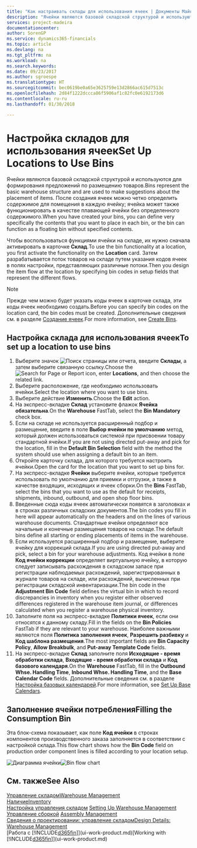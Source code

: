 ```yaml
---
title: "Как настраивать склады для использования ячеек | Документы Майкрософт"
description: "Ячейки являются базовой складской структурой и используются для формирования предложений по размещению товаров. После создания ячеек можно четко определить содержимое для помещения в каждую ячейку; ячейка может также функционировать в качестве плавающей ячейки без определенного содержимого."
services: project-madeira
documentationcenter: 
author: SorenGP
ms.service: dynamics365-financials
ms.topic: article
ms.devlang: na
ms.tgt_pltfrm: na
ms.workload: na
ms.search.keywords: 
ms.date: 09/23/2017
ms.author: sgroespe
ms.translationtype: HT
ms.sourcegitcommit: bec0619be0a65e3625759e13d2866ac615d7513c
ms.openlocfilehash: 2d84f1222dccca86f5906af1c82fc0e6192173d6
ms.contentlocale: ru-ru
ms.lasthandoff: 01/30/2018

---
```

# <a name="set-up-locations-to-use-bins"></a><span data-ttu-id="844bb-104">Настройка складов для использования ячеек</span><span class="sxs-lookup"><span data-stu-id="844bb-104">Set Up Locations to Use Bins</span></span>
<span data-ttu-id="844bb-105">Ячейки являются базовой складской структурой и используются для формирования предложений по размещению товаров.</span><span class="sxs-lookup"><span data-stu-id="844bb-105">Bins represent the basic warehouse structure and are used to make suggestions about the placement of items.</span></span> <span data-ttu-id="844bb-106">После создания ячеек можно четко определить содержимое для помещения в каждую ячейку; ячейка может также функционировать в качестве плавающей ячейки без определенного содержимого.</span><span class="sxs-lookup"><span data-stu-id="844bb-106">When you have created your bins, you can define very specifically the contents that you want to place in each bin, or the bin can function as a floating bin without specified contents.</span></span>  

<span data-ttu-id="844bb-107">Чтобы воспользоваться функциями ячейки на складе, их нужно сначала активировать в карточке **Склад**.</span><span class="sxs-lookup"><span data-stu-id="844bb-107">To use the bin functionality at a location, you first activate the functionality on the **Location** card.</span></span> <span data-ttu-id="844bb-108">Затем разрабатывается поток товаров на складе путем указания кодов ячеек в полях настройки, представляющих различные потоки.</span><span class="sxs-lookup"><span data-stu-id="844bb-108">Then you design the item flow at the location by specifying bin codes in setup fields that represent the different flows.</span></span>  

> [!NOTE]  
>  <span data-ttu-id="844bb-109">Прежде чем можно будет указать коды ячеек в карточке склада, эти коды ячеек необходимо создать.</span><span class="sxs-lookup"><span data-stu-id="844bb-109">Before you can specify bin codes on the location card, the bin codes must be created.</span></span> <span data-ttu-id="844bb-110">Дополнительные сведения см. в разделе [Создание ячеек](warehouse-how-to-create-individual-bins.md).</span><span class="sxs-lookup"><span data-stu-id="844bb-110">For more information, see [Create Bins](warehouse-how-to-create-individual-bins.md).</span></span>  

## <a name="to-set-up-a-location-to-use-bins"></a><span data-ttu-id="844bb-111">Настройка склада для использования ячеек</span><span class="sxs-lookup"><span data-stu-id="844bb-111">To set up a location to use bins</span></span>  
1.  <span data-ttu-id="844bb-112">Выберите значок ![Поиск страницы или отчета](media/ui-search/search_small.png "Значок поиска страницы или отчета"), введите **Склады**, а затем выберите связанную ссылку.</span><span class="sxs-lookup"><span data-stu-id="844bb-112">Choose the ![Search for Page or Report](media/ui-search/search_small.png "Search for Page or Report icon") icon, enter **Locations**, and then choose the related link.</span></span>  
2.  <span data-ttu-id="844bb-113">Выберите расположение, где необходимо использовать ячейки.</span><span class="sxs-lookup"><span data-stu-id="844bb-113">Select the location where you want to use bins.</span></span>  
3.  <span data-ttu-id="844bb-114">Выберите действие **Изменить**.</span><span class="sxs-lookup"><span data-stu-id="844bb-114">Choose the **Edit** action.</span></span>  
4.  <span data-ttu-id="844bb-115">На экспресс-вкладке **Склад** установите флажок **Ячейка обязательна**.</span><span class="sxs-lookup"><span data-stu-id="844bb-115">On the **Warehouse** FastTab, select the **Bin Mandatory** check box.</span></span>  
5.  <span data-ttu-id="844bb-116">Если на складе не используется расширенный подбор и размещение, введите в поле **Выбор ячейки по умолчанию** метод, который должен использоваться системой при присвоении товару стандартной ячейки.</span><span class="sxs-lookup"><span data-stu-id="844bb-116">If you are not using directed put-away and pick for the location, fill in the **Default Bin Selection** field with the method the system should use when assigning a default bin to an item.</span></span>  
6.  <span data-ttu-id="844bb-117">Откройте карточку склада, для которого требуется настроить ячейки.</span><span class="sxs-lookup"><span data-stu-id="844bb-117">Open the card for the location that you want to set up bins for.</span></span>
7.  <span data-ttu-id="844bb-118">На экспресс-вкладке **Ячейки** выберите ячейки, которые требуется использовать по умолчанию для приемки и отгрузки, а также в качестве входящих, исходящих и ячеек сборки.</span><span class="sxs-lookup"><span data-stu-id="844bb-118">On the **Bins** FastTab, select the bins that you want to use as the default for receipts, shipments, inbound, outbound, and open shop floor bins.</span></span>  
8.  <span data-ttu-id="844bb-119">Введенные сюда коды ячеек автоматически появятся в заголовках и в строках различных складских документов.</span><span class="sxs-lookup"><span data-stu-id="844bb-119">The bin codes you fill in here will appear automatically on the headers and on the lines of various warehouse documents.</span></span> <span data-ttu-id="844bb-120">Стандартные ячейки определяют все начальные и конечные размещения товаров на складе.</span><span class="sxs-lookup"><span data-stu-id="844bb-120">The default bins define all starting or ending placements of items in the warehouse.</span></span>  
9.  <span data-ttu-id="844bb-121">Если используется расширенный подбор и размещение, выберите ячейку для коррекций склада.</span><span class="sxs-lookup"><span data-stu-id="844bb-121">If you are using directed put-away and pick, select a bin for your warehouse adjustments.</span></span> <span data-ttu-id="844bb-122">Код ячейки в поле **Код ячейки коррекции** определяет виртуальную ячейку, в которую следует записывать расхождения в складском запасе при регистрации наблюдаемых расхождений, зарегистрированных в журнале товаров на складе, или расхождений, вычисленных при регистрации складской инвентаризации.</span><span class="sxs-lookup"><span data-stu-id="844bb-122">The bin code in the **Adjustment Bin Code** field defines the virtual bin in which to record discrepancies in inventory when you register either observed differences registered in the warehouse item journal, or differences calculated when you register a warehouse physical inventory.</span></span>  
10. <span data-ttu-id="844bb-123">Заполните поля на экспресс-вкладке **Политики ячеек**, если они относятся к данному складу.</span><span class="sxs-lookup"><span data-stu-id="844bb-123">Fill in the fields on the **Bin Policies** FastTab if they are relevant to your warehouse.</span></span> <span data-ttu-id="844bb-124">Наиболее важными являются поля **Политика заполнения ячеек**, **Разрешить разбивку** и **Код шаблона размещения**.</span><span class="sxs-lookup"><span data-stu-id="844bb-124">The most important fields are **Bin Capacity Policy**, **Allow Breakbulk**, and **Put-away Template Code** fields.</span></span>  
11. <span data-ttu-id="844bb-125">На экспресс-вкладке **Склад** заполните поля **Исходящие - время обработки склада**, **Входящие - время обработки склада** и **Код базового календаря**.</span><span class="sxs-lookup"><span data-stu-id="844bb-125">On the **Warehouse** FastTab, fill in the **Outbound Whse. Handling Time**, **Inbound Whse. Handling Time**, and the **Base Calendar Code** fields.</span></span> <span data-ttu-id="844bb-126">Дополнительные сведения см. в разделе [Настройка базовых календарей](across-how-to-assign-base-calendars.md).</span><span class="sxs-lookup"><span data-stu-id="844bb-126">For more information, see [Set Up Base Calendars](across-how-to-assign-base-calendars.md).</span></span>

## <a name="filling-the-consumption-bin"></a><span data-ttu-id="844bb-127">Заполнение ячейки потребления</span><span class="sxs-lookup"><span data-stu-id="844bb-127">Filling the Consumption Bin</span></span>
<span data-ttu-id="844bb-128">Эта блок-схема показывает, как поле **Код ячейки** в строках компонентов производственного заказа заполняется в соответствии с настройкой склада.</span><span class="sxs-lookup"><span data-stu-id="844bb-128">This flow chart shows how the **Bin Code** field on production order component lines is filled according to your location setup.</span></span>

<span data-ttu-id="844bb-129">![Диаграмма ячейки](media/binflow.png "BinFlow")</span><span class="sxs-lookup"><span data-stu-id="844bb-129">![Bin flow chart](media/binflow.png "BinFlow")</span></span>  

## <a name="see-also"></a><span data-ttu-id="844bb-130">См. также</span><span class="sxs-lookup"><span data-stu-id="844bb-130">See Also</span></span>
[<span data-ttu-id="844bb-131">Управление складом</span><span class="sxs-lookup"><span data-stu-id="844bb-131">Warehouse Management</span></span>](warehouse-manage-warehouse.md)  
[<span data-ttu-id="844bb-132">Наличие</span><span class="sxs-lookup"><span data-stu-id="844bb-132">Inventory</span></span>](inventory-manage-inventory.md)  
<span data-ttu-id="844bb-133">[Настройка управления складом](warehouse-setup-warehouse.md)   </span><span class="sxs-lookup"><span data-stu-id="844bb-133">[Setting Up Warehouse Management](warehouse-setup-warehouse.md)   </span></span>  
<span data-ttu-id="844bb-134">[Управление сборкой](assembly-assemble-items.md)  </span><span class="sxs-lookup"><span data-stu-id="844bb-134">[Assembly Management](assembly-assemble-items.md)  </span></span>  
[<span data-ttu-id="844bb-135">Сведения о проектировании: управление складом</span><span class="sxs-lookup"><span data-stu-id="844bb-135">Design Details: Warehouse Management</span></span>](design-details-warehouse-management.md)  
<span data-ttu-id="844bb-136">[Работа с [!INCLUDE[d365fin](includes/d365fin_md.md)]](ui-work-product.md)</span><span class="sxs-lookup"><span data-stu-id="844bb-136">[Working with [!INCLUDE[d365fin](includes/d365fin_md.md)]](ui-work-product.md)</span></span>


